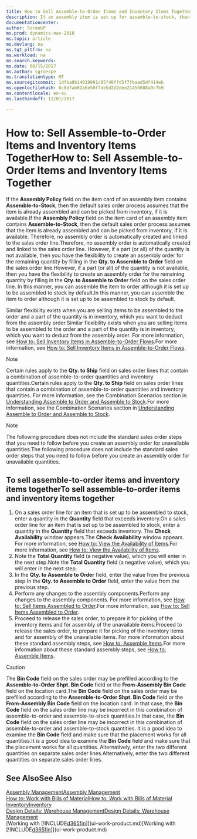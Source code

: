 ```yaml
---
title: How to Sell Assemble-to-Order Items and Inventory Items Together
description: If an assembly item is set up for assemble-to-stock, then the default sales order process assumes that the item is already assembled and can be picked from inventory, if it is available. But if a part (or all) of the quantity is not available, then you have the flexibility to create an assembly order for the remaining quantity on the fly.
documentationcenter: 
author: SorenGP
ms.prod: dynamics-nav-2018
ms.topic: article
ms.devlang: na
ms.tgt_pltfrm: na
ms.workload: na
ms.search.keywords: 
ms.date: 08/15/2017
ms.author: sgroespe
ms.translationtype: HT
ms.sourcegitcommit: 1dfba8b14019991c95f40ffd5f7fbaed5df414eb
ms.openlocfilehash: 6c8e7ab02a6e50f7de5d2d2dee21456608a0c7b9
ms.contentlocale: en-au
ms.lasthandoff: 12/01/2017

---
```

# <a name="how-to-sell-assemble-to-order-items-and-inventory-items-together"></a><span data-ttu-id="8b14f-104">How to: Sell Assemble-to-Order Items and Inventory Items Together</span><span class="sxs-lookup"><span data-stu-id="8b14f-104">How to: Sell Assemble-to-Order Items and Inventory Items Together</span></span>
<span data-ttu-id="8b14f-105">If the **Assembly Policy** field on the item card of an assembly item contains **Assemble-to-Stock**, then the default sales order process assumes that the item is already assembled and can be picked from inventory, if it is available.</span><span class="sxs-lookup"><span data-stu-id="8b14f-105">If the **Assembly Policy** field on the item card of an assembly item contains **Assemble-to-Stock**, then the default sales order process assumes that the item is already assembled and can be picked from inventory, if it is available.</span></span> <span data-ttu-id="8b14f-106">Therefore, no assembly order is automatically created and linked to the sales order line.</span><span class="sxs-lookup"><span data-stu-id="8b14f-106">Therefore, no assembly order is automatically created and linked to the sales order line.</span></span> <span data-ttu-id="8b14f-107">However, if a part (or all) of the quantity is not available, then you have the flexibility to create an assembly order for the remaining quantity by filling in the **Qty. to Assemble to Order** field on the sales order line.</span><span class="sxs-lookup"><span data-stu-id="8b14f-107">However, if a part (or all) of the quantity is not available, then you have the flexibility to create an assembly order for the remaining quantity by filling in the **Qty. to Assemble to Order** field on the sales order line.</span></span> <span data-ttu-id="8b14f-108">In this manner, you can assemble the item to order although it is set up to be assembled to stock by default.</span><span class="sxs-lookup"><span data-stu-id="8b14f-108">In this manner, you can assemble the item to order although it is set up to be assembled to stock by default.</span></span>  

<span data-ttu-id="8b14f-109">Similar flexibility exists when you are selling items to be assembled to the order and a part of the quantity is in inventory, which you want to deduct from the assembly order.</span><span class="sxs-lookup"><span data-stu-id="8b14f-109">Similar flexibility exists when you are selling items to be assembled to the order and a part of the quantity is in inventory, which you want to deduct from the assembly order.</span></span> <span data-ttu-id="8b14f-110">For more information, see [How to: Sell Inventory Items in Assemble-to-Order Flows](assembly-how-to-sell-inventory-items-in-assemble-to-order-flows.md).</span><span class="sxs-lookup"><span data-stu-id="8b14f-110">For more information, see [How to: Sell Inventory Items in Assemble-to-Order Flows](assembly-how-to-sell-inventory-items-in-assemble-to-order-flows.md).</span></span>  

> [!NOTE]  
>  <span data-ttu-id="8b14f-111">Certain rules apply to the **Qty. to Ship** field on sales order lines that contain a combination of assemble-to-order quantities and inventory quantities.</span><span class="sxs-lookup"><span data-stu-id="8b14f-111">Certain rules apply to the **Qty. to Ship** field on sales order lines that contain a combination of assemble-to-order quantities and inventory quantities.</span></span> <span data-ttu-id="8b14f-112">For more information, see the Combination Scenarios section in [Understanding Assemble to Order and Assemble to Stock](assembly-assemble-to-order-or-assemble-to-stock.md).</span><span class="sxs-lookup"><span data-stu-id="8b14f-112">For more information, see the Combination Scenarios section in [Understanding Assemble to Order and Assemble to Stock](assembly-assemble-to-order-or-assemble-to-stock.md).</span></span>  

> [!NOTE]  
>  <span data-ttu-id="8b14f-113">The following procedure does not include the standard sales order steps that you need to follow before you create an assembly order for unavailable quantities.</span><span class="sxs-lookup"><span data-stu-id="8b14f-113">The following procedure does not include the standard sales order steps that you need to follow before you create an assembly order for unavailable quantities.</span></span>

## <a name="to-sell-assemble-to-order-items-and-inventory-items-together"></a><span data-ttu-id="8b14f-114">To sell assemble-to-order items and inventory items together</span><span class="sxs-lookup"><span data-stu-id="8b14f-114">To sell assemble-to-order items and inventory items together</span></span>  
1.  <span data-ttu-id="8b14f-115">On a sales order line for an item that is set up to be assembled to stock, enter a quantity in the **Quantity** field that exceeds inventory.</span><span class="sxs-lookup"><span data-stu-id="8b14f-115">On a sales order line for an item that is set up to be assembled to stock, enter a quantity in the **Quantity** field that exceeds inventory.</span></span> <span data-ttu-id="8b14f-116">The **Check Availability** window appears.</span><span class="sxs-lookup"><span data-stu-id="8b14f-116">The **Check Availability** window appears.</span></span> <span data-ttu-id="8b14f-117">For more information, see [How to: View the Availability of Items](inventory-how-availability-overview.md).</span><span class="sxs-lookup"><span data-stu-id="8b14f-117">For more information, see [How to: View the Availability of Items](inventory-how-availability-overview.md).</span></span> 
2.  <span data-ttu-id="8b14f-118">Note the **Total Quantity** field (a negative value), which you will enter in the next step.</span><span class="sxs-lookup"><span data-stu-id="8b14f-118">Note the **Total Quantity** field (a negative value), which you will enter in the next step.</span></span>  
3.  <span data-ttu-id="8b14f-119">In the **Qty. to Assemble to Order** field, enter the value from the previous step.</span><span class="sxs-lookup"><span data-stu-id="8b14f-119">In the **Qty. to Assemble to Order** field, enter the value from the previous step.</span></span>  
4.  <span data-ttu-id="8b14f-120">Perform any changes to the assembly components.</span><span class="sxs-lookup"><span data-stu-id="8b14f-120">Perform any changes to the assembly components.</span></span> <span data-ttu-id="8b14f-121">For more information, see [How to: Sell Items Assembled to Order](assembly-how-to-sell-items-assembled-to-order.md).</span><span class="sxs-lookup"><span data-stu-id="8b14f-121">For more information, see [How to: Sell Items Assembled to Order](assembly-how-to-sell-items-assembled-to-order.md).</span></span>  
5.  <span data-ttu-id="8b14f-122">Proceed to release the sales order, to prepare it for picking of the inventory items and for assembly of the unavailable items.</span><span class="sxs-lookup"><span data-stu-id="8b14f-122">Proceed to release the sales order, to prepare it for picking of the inventory items and for assembly of the unavailable items.</span></span> <span data-ttu-id="8b14f-123">For more information about these standard assembly steps, see [How to: Assemble Items](assembly-how-to-assemble-items.md).</span><span class="sxs-lookup"><span data-stu-id="8b14f-123">For more information about these standard assembly steps, see [How to: Assemble Items](assembly-how-to-assemble-items.md).</span></span>  

> [!CAUTION]  
>  <span data-ttu-id="8b14f-124">The **Bin Code** field on the sales order may be prefilled according to the **Assemble-to-Order Shpt. Bin Code** field or the **From-Assembly Bin Code** field on the location card.</span><span class="sxs-lookup"><span data-stu-id="8b14f-124">The **Bin Code** field on the sales order may be prefilled according to the **Assemble-to-Order Shpt. Bin Code** field or the **From-Assembly Bin Code** field on the location card.</span></span> <span data-ttu-id="8b14f-125">In that case, the **Bin Code** field on the sales order line may be incorrect in this combination of assemble-to-order and assemble-to-stock quantities.</span><span class="sxs-lookup"><span data-stu-id="8b14f-125">In that case, the **Bin Code** field on the sales order line may be incorrect in this combination of assemble-to-order and assemble-to-stock quantities.</span></span> <span data-ttu-id="8b14f-126">It is a good idea to examine the **Bin Code** field and make sure that the placement works for all quantities.</span><span class="sxs-lookup"><span data-stu-id="8b14f-126">It is a good idea to examine the **Bin Code** field and make sure that the placement works for all quantities.</span></span> <span data-ttu-id="8b14f-127">Alternatively, enter the two different quantities on separate sales order lines.</span><span class="sxs-lookup"><span data-stu-id="8b14f-127">Alternatively, enter the two different quantities on separate sales order lines.</span></span>  

## <a name="see-also"></a><span data-ttu-id="8b14f-128">See Also</span><span class="sxs-lookup"><span data-stu-id="8b14f-128">See Also</span></span>  
[<span data-ttu-id="8b14f-129">Assembly Management</span><span class="sxs-lookup"><span data-stu-id="8b14f-129">Assembly Management</span></span>](assembly-assemble-items.md)  
[<span data-ttu-id="8b14f-130">How to: Work with Bills of Material</span><span class="sxs-lookup"><span data-stu-id="8b14f-130">How to: Work with Bills of Material</span></span>](inventory-how-work-BOMs.md)  
[<span data-ttu-id="8b14f-131">Inventory</span><span class="sxs-lookup"><span data-stu-id="8b14f-131">Inventory</span></span>](inventory-manage-inventory.md)  
[<span data-ttu-id="8b14f-132">Design Details: Warehouse Management</span><span class="sxs-lookup"><span data-stu-id="8b14f-132">Design Details: Warehouse Management</span></span>](design-details-warehouse-management.md)  
<span data-ttu-id="8b14f-133">[Working with [!INCLUDE[d365fin](includes/d365fin_md.md)]](ui-work-product.md)</span><span class="sxs-lookup"><span data-stu-id="8b14f-133">[Working with [!INCLUDE[d365fin](includes/d365fin_md.md)]](ui-work-product.md)</span></span>

